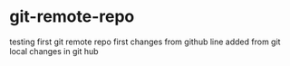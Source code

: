# git-remote-repo
testing first git remote repo
first changes from github
line added from git local
changes in git hub
